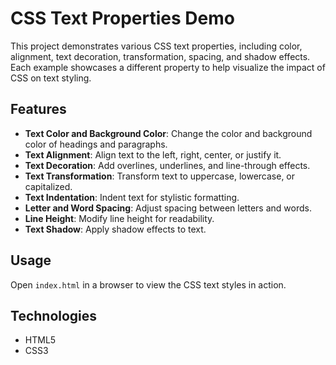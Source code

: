 # CSS Text Properties Demo

This project demonstrates various CSS text properties, including color, alignment, text decoration, transformation, spacing, and shadow effects. Each example showcases a different property to help visualize the impact of CSS on text styling.

## Features

- **Text Color and Background Color**: Change the color and background color of headings and paragraphs.
- **Text Alignment**: Align text to the left, right, center, or justify it.
- **Text Decoration**: Add overlines, underlines, and line-through effects.
- **Text Transformation**: Transform text to uppercase, lowercase, or capitalized.
- **Text Indentation**: Indent text for stylistic formatting.
- **Letter and Word Spacing**: Adjust spacing between letters and words.
- **Line Height**: Modify line height for readability.
- **Text Shadow**: Apply shadow effects to text.

## Usage

Open `index.html` in a browser to view the CSS text styles in action.

## Technologies

- HTML5
- CSS3
 
 
